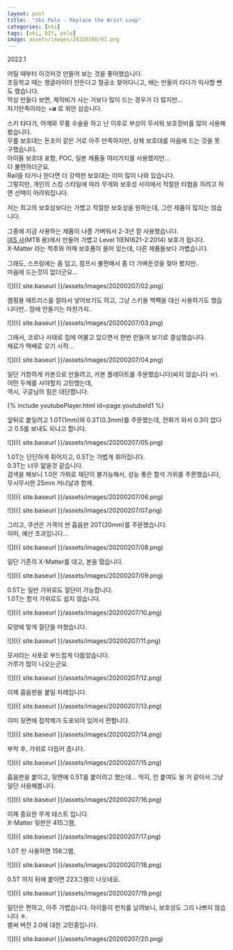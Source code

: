 ```yaml
---
layout: post
title:  "Ski Pole - Replace the Wrist Loop"
categories: [ski]
tags: [ski, DIY, pole]
image: assets/images/20220108/01.png
---
```


2022.1

어릴 때부터 이것저것 만들어 보는 것을 좋아했습니다.   
초등학교 때는 행글라이더 만든다고 철공소 찾아다니고, 배는 만들어 타다가 익사할 뻔도 했습니다.     
막상 만들다 보면, 제작비가 사는 거보다 많이 드는 경우가 더 많지만...   
자기만족이라는 +𝜶 로 위안 삼습니다.

스키 타다가, 어깨와 무릎 수술을 하고 난 이후로 부상이 무서워 보호장비를 많이 사용해 봤습니다.         
무릎 보호대는 돈조이 같은 거로 아주 만족하지만, 상체 보호대를 마음에 드는 것을 못 구했습니다.    
아이들 보호대 포함, POC, 일본 제품들 여러가지를 사용했지만...   
다 불편하더군요.    
Rail을 타거나 한다면 더 강력한 보호대는 이미 많이 나와 있습니다.     
그렇지만, 개인의 스킹 스타일에 따라 무게와 보호성 사이에서 적절한 타협을 하려고 하면 선택이 어려워집니다.    
 
저는 최고의 보호성보다는 가볍고 적절한 보호성을 원하는데, 그런 제품이 많지는 않습니다.

그중에 지금 사용하는 제품이 나름 가벼워서 2-3년 잘 사용했습니다.   
[IXS 사][ixs](MTB 용)에서 만들어 가볍고 Level 1(EN1621-2:2014) 보호가 됩니다.   
X-Matter 라는 척추와 어깨 보호폼이 들어 있는데, 다른 제품들보다 가볍습니다.   

그래도, 스프링에는 좀 덥고, 점프시 불편해서 좀 더 가벼운것을 찾아 봤지만..    
마음에 드는것이 없더군요...   

![]({{ site.baseurl }}/assets/images/20200207/02.png)

캠핑용 매트리스를 잘라서 넣어보기도 하고, 그냥 스키용 백팩을 대신 사용하기도 했습니다만..
맘에 안들기는 마찬가지..

![]({{ site.baseurl }}/assets/images/20200207/03.png)

그래서, 코로나 사태로 집에 머물고 있으면서 한번 만들어 보기로 결심했습니다.    
재료가 택배로 오기 시작...

![]({{ site.baseurl }}/assets/images/20200207/04.png)


일단 거창하게 카본으로 만들려고, 카본 플레이트를 주문했습니다(싸지 않습니다 ㅠ).   
어떤 두께를 사야할지 고민했는데,     
역시, 구글님의 힘은 대단합니다.

{% include youtubePlayer.html id=page.youtubeId1 %}
 
앞뒤로 붙일려고 1.0T(1mm)와 0.3T(0.3mm)를 주문했는데, 전화가 와서 0.3이 없다고 0.5를 보내도 되냐고 합니다.

![]({{ site.baseurl }}/assets/images/20200207/05.png)

1.0T는 단단하게 휘어지고, 0.5T는 가볍게 휘어집니다.      
0.3T는 너무 얇을것 같습니다.   
검색을 해보니 1.0은 가위로 재단이 불가능해서, 성능 좋은 함석 가위를 주문했습니다, 무시무시한 25mm 커너날과 함께.

![]({{ site.baseurl }}/assets/images/20200207/06.png)

![]({{ site.baseurl }}/assets/images/20200207/07.png)

그리고, 쿠션은 가격이 싼 흡음판 20T(20mm)를 주문했습니다.    
이미, 예산 초과입니다...


![]({{ site.baseurl }}/assets/images/20200207/08.png)

일단 기존의 X-Matter를 대고, 본을 떴습니다.

![]({{ site.baseurl }}/assets/images/20200207/09.png)

0.5T는 일반 가위로도 절단이 가능합니다.    
1.0T는 함석 가위로도 쉽지 않습니다.

![]({{ site.baseurl }}/assets/images/20200207/10.png)

모양에 맞게 절단을 마쳤습니다.

![]({{ site.baseurl }}/assets/images/20200207/11.png)

모서리는 사포로 부드럽게 다듭었습니다.   
가루가 많이 나오는군요.

![]({{ site.baseurl }}/assets/images/20200207/12.png)

이제 흡음판을 붙일 차례입니다.     

![]({{ site.baseurl }}/assets/images/20200207/13.png)

이미 뒷면에 접착제가 도포되어 있어서 편합니다.

![]({{ site.baseurl }}/assets/images/20200207/14.png)

부착 후, 가위로 다듭어 줍니다.

![]({{ site.baseurl }}/assets/images/20200207/15.png)

흡음판을 붙이고, 뒷면에 0.5T를 붙이려고 했는데...
딱히, 안 붙여도 될 거 같아서 그냥 일단 사용해봅니다.

![]({{ site.baseurl }}/assets/images/20200207/16.png)

이제 중요한 무게 테스트 입니다.    
X-Matter 뒷판은 415그램,


![]({{ site.baseurl }}/assets/images/20200207/17.png)


1.0T 만 사용하면 156그램,

![]({{ site.baseurl }}/assets/images/20200207/18.png)

0.5T 까지 뒤에 붙이면 223그램이 나오네요.

![]({{ site.baseurl }}/assets/images/20200207/19.png)

일단은 편하고, 아주 가볍습니다.
아이들이 펀치를 날려보니, 보호성도 그리 나쁘지 않습니다 ㅎ.   
벌써 버전 2.0에 대한 고민중입니다.

![]({{ site.baseurl }}/assets/images/20200207/20.png)

[ixs]: https://ixs.com/en/